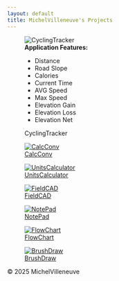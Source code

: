 ```yaml
---
layout: default
title: MichelVilleneuve's Projects
---
```

<link rel="stylesheet" href="/assets/css/style.css">

<div class="gallery-container">

<figure class="gallery-item">
  <div class="img-container">
    <img src="Images/CyclingTracker.png" alt="CyclingTracker">
    <div class="features-box">
      <strong>Application Features:</strong>
      <ul>
        <li>Distance</li>
        <li>Road Slope</li>
        <li>Calories</li>
        <li>Current Time</li>
        <li>AVG Speed</li>
        <li>Max Speed</li>
        <li>Elevation Gain</li>
        <li>Elevation Loss</li>
        <li>Elevation Net</li>
      </ul>
    </div>
  </div>
  <figcaption>CyclingTracker</figcaption>
</figure>


  <figure class="gallery-item">
    <a href="https://michelvilleneuve.github.io/">
      <img src="Images/CalcConv.jpg" alt="CalcConv">
      <figcaption>CalcConv</figcaption>
    </a>
  </figure>

  <figure class="gallery-item">
    <a href="https://michelvilleneuve.github.io/">
      <img src="Images/UnitsCalculator.jpg" alt="UnitsCalculator">
      <figcaption>UnitsCalculator</figcaption>
    </a>
  </figure>

  <figure class="gallery-item">
    <a href="https://michelvilleneuve.github.io/">
      <img src="Images/FieldCAD.jpg" alt="FieldCAD">
      <figcaption>FieldCAD</figcaption>
    </a>
  </figure>

  <figure class="gallery-item">
    <a href="https://michelvilleneuve.github.io/">
      <img src="Images/NotePad.jpg" alt="NotePad">
      <figcaption>NotePad</figcaption>
    </a>
  </figure>

  <figure class="gallery-item">
    <a href="https://michelvilleneuve.github.io/">
      <img src="Images/FlowChart.jpg" alt="FlowChart">
      <figcaption>FlowChart</figcaption>
    </a>
  </figure>

  <figure class="gallery-item">
    <a href="https://michelvilleneuve.github.io/">
      <img src="Images/BrushDraw.png" alt="BrushDraw">
      <figcaption>BrushDraw</figcaption>
    </a>
  </figure>

</div>

<footer>
  <p>&copy; 2025 MichelVilleneuve</p>
</footer>
